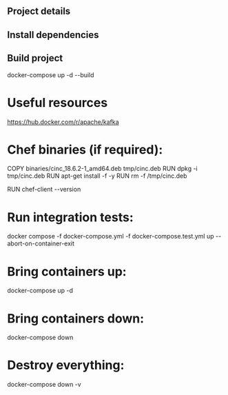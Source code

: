 ## Project details
## Install dependencies
## Build project
docker-compose up -d --build

# Useful resources
https://hub.docker.com/r/apache/kafka

# Chef binaries (if required):
COPY binaries/cinc_18.6.2-1_amd64.deb tmp/cinc.deb
RUN dpkg -i tmp/cinc.deb
RUN apt-get install -f -y
RUN rm -f /tmp/cinc.deb

RUN chef-client --version

# Run integration tests:
docker compose -f docker-compose.yml -f docker-compose.test.yml up --abort-on-container-exit

# Bring containers up:
docker-compose up -d

# Bring containers down:
docker-compose down

# Destroy everything:
docker-compose down -v
